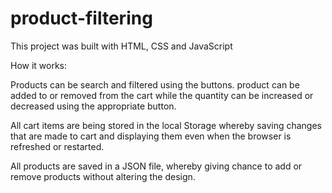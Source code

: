 # product-filtering

This project was built with HTML, CSS and JavaScript

How it works:

Products can be search and filtered using the buttons. product can be added to or removed from the cart while the quantity can be increased or decreased using the appropriate button.

All cart items are being stored in the local Storage whereby saving changes that are made to cart and displaying them even when the browser is refreshed or restarted.

All products are saved in a JSON file, whereby giving chance to add or remove products without altering the design.
